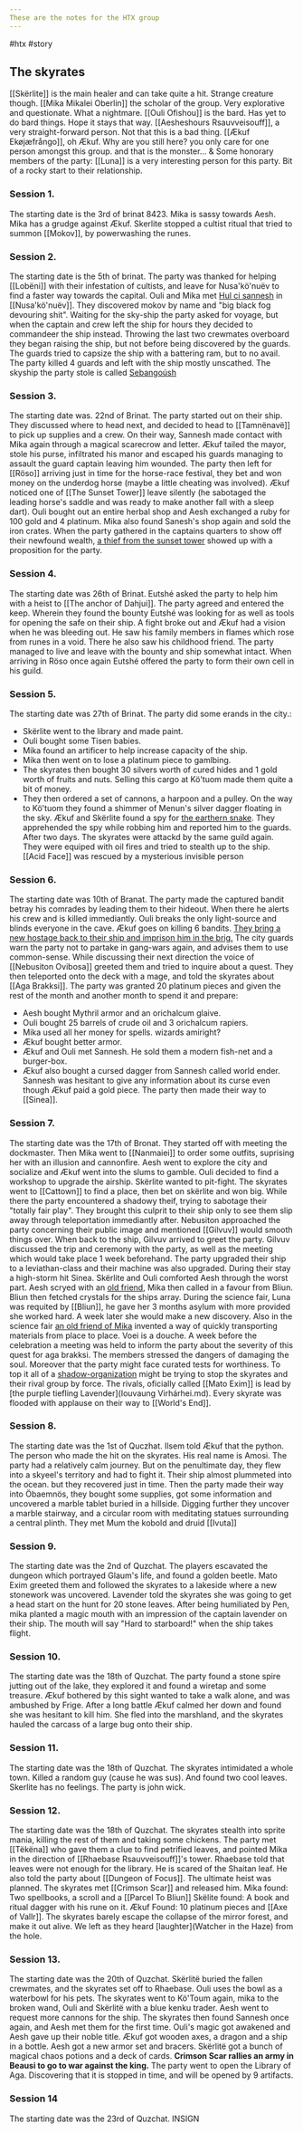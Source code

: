 ```yaml
---
These are the notes for the HTX group
---
```

#htx #story
## The skyrates
[[Skërlite]] is the main healer and can take quite a hit. Strange creature though.
[[Mika Mikalei Oberlin]] the scholar of the group. Very explorative and questionate. What a nightmare.
[[Ouli Ofishou]] is the bard. Has yet to do bard things. Hope it stays that way.
[[Aesheshours Rsauvveisouff]], a very straight-forward person. Not that this is a bad thing.
[[Ækuf Ekøjæfrångo]], oh Ækuf. Why are you still here? you only care for one person amongst this group. and that is the monster...
& Some honorary members of the party:
[[Luna]] is a very interesting person for this party. Bit of a rocky start to their relationship.

### Session 1.
The starting date is the 3rd of brinat 8423.
Mika is sassy towards Aesh. Mika has a grudge against Ækuf. 
Skerlite stopped a cultist ritual that tried to summon [[Mokov]], by powerwashing the runes. 

### Session 2.
The starting date is the 5th of brinat.
The party was thanked for helping [[Lobëni]] with their infestation of cultists, and leave for Nusa'kö'nuëv to find a faster way towards the capital. 
Ouli and Mika met [Hul ci sannesh](Sannesh.md) in [[Nusa'kö'nuëv]]. They discovered mokov by name and "big black fog devouring shit".
Waiting for the sky-ship the party asked for voyage, but when the captain and crew left the ship for hours they decided to commandeer the ship instead. Throwing the last two crewmates overboard they began raising the ship, but not before being discovered by the guards. The guards tried to capsize the ship with a battering ram, but to no avail. The party killed 4 guards and left with the ship mostly unscathed. The skyship the party stole is called [Sebangoúsh](World's%20End.md)

### Session 3.
The starting date was. 22nd of Brinat. 
The party started out on their ship. They discussed where to head next, and decided to head to [[Tamnënavë]] to pick up supplies and a crew. On their way, Sannesh made contact with Mika again through a magical scarecrow and letter. 
Ækuf tailed the mayor, stole his purse, infiltrated his manor and escaped his guards managing to assault the guard captain leaving him wounded. The party then left for [[Röso]] arriving just in time for the horse-race festival, they bet and won money on the underdog horse (maybe a little cheating was involved). Ækuf noticed one of [[The Sunset Tower]] leave silently (he sabotaged the leading horse's saddle and was ready to make another fall with a sleep dart). 
Ouli bought out an entire herbal shop and Aesh exchanged a ruby for 100 gold and 4 platinum. Mika also found Sanesh's shop again and sold the iron crates. 
When the party gathered in the captains quarters to show off their newfound wealth, [a thief from the sunset tower](npc/Eutshé.md) showed up with a proposition for the party.

### Session 4.
The starting date was 26th of Brinat. 
Eutshé asked the party to help him with a heist to [[The anchor of Dahjui]]. The party agreed and entered the keep. Wherein they found the bounty Eutshé was looking for as well as tools for opening the safe on their ship. A fight broke out and Ækuf had a vision when he was bleeding out. He saw his family members in flames which rose from runes in a void. There he also saw his childhood friend.
The party managed to live and leave with the bounty and ship somewhat intact. When arriving in Röso once again Eutshé offered the party to form their own cell in his guild. 

### Session 5.
The starting date was 27th of Brinat.
The party did some erands in the city.:
- Skërlite went to the library and made paint. 
- Ouli bought some Tisen babies. 
- Mika found an artificer to help increase capacity of the ship. 
- Mika then went on to lose a platinum piece to gamlbing. 
- The skyrates then bought 30 silvers worth of cured hides and 1 gold worth of fruits and nuts. Selling this cargo at Kö'tuom made them quite a bit of money. 
- They then ordered a set of cannons, a harpoon and a pulley.
On the way to Kö'tuom they found a shimmer of Menun's silver dagger floating in the sky.
Ækuf and Skërlite found a spy for [the earthern snake](The%20Earthern%20Snake.md). They apprehended the spy while robbing him and reported him to the guards.
After two days. The skyrates were attackd by the same guild again. They were equiped with oil fires and tried to stealth up to the ship. 
[[Acid Face]] was rescued by a mysterious invisible person

### Session 6.
The starting date was 10th of Branat.
The party made the captured bandit betray his comrades by leading them to their hideout. When there he alerts his crew and is killed immediantly. 
Ouli breaks the only light-source and blinds everyone in the cave. Ækuf goes on killing 6 bandits. [They bring a new hostage back to their ship and imprison him in the brig.](npc/Ilsem.md)
The city guards warn the party not to partake in gang-wars again, and advises them to use common-sense.
While discussing their next direction the voice of [[Nebusiton Ovibosa]] greeted them and tried to inquire about a quest. They then teleported onto the deck with a mage, and told the skyrates about [[Aga Brakksi]].
The party was granted 20 platinum pieces and given the rest of the month and another month to spend it and prepare:
- Aesh bought Mythril armor and an orichalcum glaive.
- Ouli bought 25 barrels of crude oil and 3 orichalcum rapiers.
- Mika used all her money for spells. wizards amiright?
- Ækuf bought better armor.
- Ækuf and Ouli met Sannesh. He sold them a modern fish-net and a burger-box. 
- Ækuf also bought a cursed dagger from Sannesh called world ender. Sannesh was hesitant to give any information about its curse even though Ækuf paid a gold piece.
The party then made their way to [[Sinea]]. 

### Session 7.
The starting date was the 17th of Bronat.
They started off with meeting the dockmaster. Then Mika went to [[Nanmaiei]] to order some outfits, suprising her with an illusion and cannonfire. 
Aesh went to explore the city and socialize and Ækuf went into the slums to gamble. 
Ouli decided to find a workshop to upgrade the airship.
Skërlite wanted to pit-fight. The skyrates went to [[Cattown]] to find a place, then bet on skërlite and won big. 
While there the party encountered a shadowy theif, trying to sabotage their "totally fair play". 
They brought this culprit to their ship only to see them slip away through teleportation immediantly after.
Nebusiton approached the party concerning their public image and mentioned [[Gilvuv]] would smooth things over. When back to the ship, Gilvuv arrived to greet the party.
Gilvuv discussed the trip and ceremony with the party, as well as the meeting which would take place 1 week beforehand. 
The party upgraded their ship to a leviathan-class and their machine was also upgraded. 
During their stay a high-storm hit Sinea. Skërlite and Ouli comforted Aesh through the worst part. 
Aesh scryed with an [old friend](npc/Oscar%20Ferdinan%20Krasiou.md), Mika then called in a favour from Bliun. Bliun then fetched crystals for the ships array.
During the science fair, Luna was requited by [[Bliun]], he gave her 3 months asylum with more provided she worked hard. A week later she would make a new discovery.
Also in the science fair [an old friend of Mika](Hrouei.md) invented a way of quickly transporting materials from place to place.
Voei is a douche.
A week before the celebration a meeting was held to inform the party about the severity of this quest for aga brakksi.
The members stressed the dangers of damaging the soul. Moreover that the party might face curated tests for worthiness. To top it all of a [shadow-organization](Oudul.md) might be trying to stop the skyrates and their rival group by force.
The rivals, oficially called [[Mato Exim]] is lead by [the purple tiefling Lavender](Iouvaung Virhárhei.md).
Every skyrate was flooded with applause on their way to [[World's End]]. 

### Session 8.
The starting date was the 1st of Quczhat.
Ilsem told Ækuf that the python. The person who made the hit on the skyrates. His real name is Amosi.
The party had a relatively calm journey. But on the penultimate day, they flew into a skyeel's territory and had to fight it.
Their ship almost plummeted into the ocean. but they recovered just in time.
Then the party made their way into Öbaemnös, they bought some supplies, got some information and uncovered a marble tablet buried in a hillside.
Digging further they uncover a marble stairway, and a circular room with meditating statues surrounding a central plinth.
They met Mum the kobold and druid [[Ivuta]]

### Session 9.
The starting date was the 2nd of Quzchat.
The players escavated the dungeon which portrayed Glaum's life, and found a golden beetle.
Mato Exim greeted them and followed the skyrates to a lakeside where a new stonework was uncovered. 
Lavender told the skyrates she was going to get a head start on the hunt for 20 stone leaves.
After being humiliated by Pen, mika planted a magic mouth with an impression of the captain lavender on their ship. The mouth will say "Hard to starboard!" when the ship takes flight.

### Session 10.
The starting date was the 18th of Quzchat.
The party found a stone spire jutting out of the lake, they explored it and found a wiretap and some treasure.
Ækuf bothered by this sight wanted to take a walk alone, and was ambushed by Frige.
After a long battle Ækuf calmed her down and found she was hesitant to kill him.
She fled into the marshland, and the skyrates hauled the carcass of a large bug onto their ship.

### Session 11.
The starting date was the 18th of Quzchat.
The skyrates intimidated a whole town. Killed a random guy (cause he was sus). And found two cool leaves.
Skerlite has no feelings. The party is john wick.

### Session 12.
The starting date was the 18th of Quzchat.
The skyrates stealth into sprite mania, killing the rest of them and taking some chickens.
The party met [[Tëkëna]] who gave them a clue to find petrified leaves, and pointed Mika in the direction of [[Rhaebase Rsauvveisouff]]'s tower.
Rhaebase told that leaves were not enough for the library. He is scared of the Shaitan leaf.
He also told the party about [[Dungeon of Focus]]. The ultimate heist was planned.
The skyrates met [[Crimson Scar]] and released him.
Mika found: Two spellbooks, a scroll and a [[Parcel To Bliun]]
Skëlite found: A book and ritual dagger with his rune on it.
Ækuf Found: 10 platinum pieces and [[Axe of Vallr]].
The skyrates barely escape the collapse of the mirror forest, and make it out alive. We left as they heard [laughter](Watcher in the Haze) from the hole.

### Session 13.
The starting date was the 20th of Quzchat.
Skërlitë buried the fallen crewmates, and the skyrates set off to Rhaebase.
Ouli uses the bowl as a waterbowl for his pets.
The skyrates went to Kö'Toum again, mika to the broken wand, Ouli and Skërlitë with a blue kenku trader.
Aesh went to request more cannons for the ship.
The skyrates then found Sannesh once again, and Aesh met them for the first time.
Ouli's magic got awakened and Aesh gave up their noble title.
Ækuf got wooden axes, a dragon and a ship in a bottle.
Aesh got a new armor set and bracers.
Skërlitë got a bunch of magical chaos potions and a deck of cards.
**Crimson Scar rallies an army in Beausi to go to war against the king.**
The party went to open the Library of Aga. Discovering that it is stopped in time, and will be opened by 9 artifacts.

### Session 14
The starting date was the 23rd of Quzchat.
INSIGN